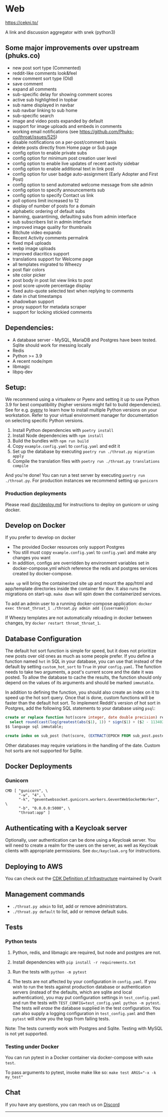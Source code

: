 # Web

https://cekni.to/

A link and discussion aggregator with snek (python3)

## Some major improvements over upstream (phuks.co)

- new post sort type (Commented)
- reddit-like comments look&feel
- new comment sort type (Old)
- save comment
- expand all comments
- sub-specific delay for showing comment scores
- active sub highlighted in topbar
- sub name displayed in navbar
- sub navbar linking to sub home
- sub-specific search
- image and video posts expanded by default
- support for image uploads and embeds in comments
- working email notifications (see https://github.com/Phuks-co/throat/issues/525)
- disable notifications on a per-post/comment basis
- delete posts directly from Home page or Sub page
- config option to enable private subs
- config option for minimum post creation user level
- config option to enable live updates of recent activity sidebar
- config option to enable additional text in link post
- config option for user badge auto-assignment (Early Adopter and First Post)
- config option to send automated welcome message from site admin
- config option to specify announcements sub
- config option to specify Contact us link
- poll options limit increased to 12
- display of number of posts for a domain
- alphabetic ordering of default subs
- banning, quarantining, defaulting subs from admin interface
- sub subscribers list in admin interface
- improved image quality for thumbnails
- Bitchute video expando
- Recent Activity comments permalink
- fixed mp4 uploads
- webp image uploads
- improved diacritics support
- translations support for Welcome page
- all templates migrated to Wheezy
- post flair colors
- site color picker
- post body in post list view links to post
- post score upvote percentage display
- fixed auto-quote selected text when replying to comments
- date in chat timestamps
- shadowban support
- proxy support for metadata scraper
- support for locking stickied comments

## Dependencies:

 - A database server - MySQL, MariaDB and Postgres have been tested. Sqlite should work for messing locally
 - Redis
 - Python >= 3.9
 - A recent node/npm
 - libmagic
 - libpq-dev

## Setup:

We recommend using a virtualenv or Pyenv and setting it up to use Python 3.9 for best compatibility (higher versions might fail to build dependencies). See for e.g. [pyenv](https://github.com/pyenv/pyenv) to learn how to install multiple Python versions on your workstation. Refer to your virtual environment manager for documentation on selecting specific Python versions.

1. Install Python dependencies with `poetry install`
2. Install Node dependencies with `npm install`
3. Build the bundles with `npm run build`
4. Copy `example.config.yaml` to `config.yaml` and edit it
5. Set up the database by executing `poetry run ./throat.py migration apply`
6. Compile the translation files with `poetry run ./throat.py translations compile`

And you're done! You can run a test server by executing `poetry run ./throat.py`. For production instances we recommend setting up `gunicorn`

### Production deployments
Please read [doc/deploy.md](doc/deploy.md) for instructions to deploy on gunicorn or using docker.

## Develop on Docker
If you prefer to develop on docker
 - The provided Docker resources only support Postgres
 - You still must copy `example.config.yaml` to `config.yaml` and make any changes you want
 - In addition, configs are overridden by environment variables set in docker-compose.yml
   which reference the redis and postgres services created by docker-compose.

`make up` will bring the containerized site up and mount the app/html and app/template directories
inside the container for dev. It also runs the migrations on start-up. `make down` will spin down the containerized services.

To add an admin user to a running docker-compose application:
`docker exec throat_throat_1 ./throat.py admin add {{username}}`

If Wheezy templates are not automatically reloading in docker between changes, try `docker restart throat_throat_1`.

## Database Configuration

The default hot sort function is simple for speed, but it does not prioritize new posts over old ones as much as some people prefer.  If you define a function named `hot` in SQL in your database, you can use that instead of the default by setting `custom_hot_sort` to `True` in your `config.yaml`.  The function needs to take two arguments, a post's current score and the date it was posted.  To allow the database to cache the results, the function should only depend on the values of its arguments and should be marked `immutable`.

In addition to defining the function, you should also create an index on it to speed up the hot sort query.  Once that is done, custom functions will be faster than the default hot sort.  To implement Reddit's version of hot sort in Postgres, add the following SQL statements to your database using `psql`:

```sql
create or replace function hot(score integer, date double precision) returns numeric as $$
  select round(cast(log(greatest(abs($1), 1)) * sign($1) + ($2 - 1134028003) / 45000.0 as numeric), 7)
$$ language sql immutable;

create index on sub_post (hot(score, (EXTRACT(EPOCH FROM sub_post.posted))));
```

Other databases may require variations in the handling of the date. Custom hot sorts are not supported for Sqlite.

## Docker Deployments

### Gunicorn
```
CMD [ "gunicorn", \
      "-w", "4", \
      "-k", "geventwebsocket.gunicorn.workers.GeventWebSocketWorker", \
      "-b", "0.0.0.0:5000", \
      "throat:app" ]
```

## Authenticating with a Keycloak server

Optionally, user authentication can be done using a Keycloak server.
You will need to create a realm for the users on the server, as well
as Keycloak clients with appropriate permissions.  See
`doc/keycloak.org` for instructions.

## Deploying to AWS

You can check out the [CDK Definition of Infrastructure](https://gitlab.com/feminist-conspiracy/infrastructure) maintained by Ovarit

## Management commands
 - `./throat.py admin` to list, add or remove administrators.
 - `./throat.py default` to list, add or remove default subs.

## Tests

### Python tests

1. Python, redis, and libmagic are required, but node and postgres are not.

2. Install dependencies with `pip install -r requirements.txt`

3. Run the tests with `python -m pytest`

4. The tests are not affected by your configuration in `config.yaml`.
If you wish to run the tests against production database or
authentication servers (instead of the defaults, which are sqlite and
local authentication), you may put configuration settings in
`test_config.yaml` and run the tests with
`TEST_CONFIG=test_config.yaml python -m pytest`.  The tests *will
erase* the database supplied in the test configuration.  You can also
supply a logging configuration in `test_config.yaml` and then `pytest`
will show you the logs from failing tests.

Note: The tests currently work with Postgres and Sqlite.  Testing with
MySQL is not yet supported.

### Testing under Docker

You can run pytest in a Docker container via docker-compose with `make test`.

To pass arguments to pytest, invoke make like so: `make test ARGS="-x -k my_test"`

## Chat

If you have any questions, you can reach us on [Discord](https://discord.gg/8HFrGrzEx2)

---

